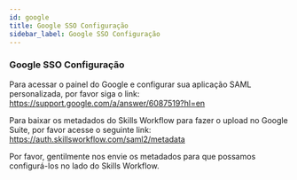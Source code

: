```yaml
---
id: google
title: Google SSO Configuração
sidebar_label: Google SSO Configuração
---
```


### Google SSO Configuração

Para acessar o painel do Google e configurar sua aplicação SAML personalizada, por favor siga o link: https://support.google.com/a/answer/6087519?hl=en

Para baixar os metadados do Skills Workflow para fazer o upload no Google Suite, por favor acesse o seguinte link: https://auth.skillsworkflow.com/saml2/metadata

Por favor, gentilmente nos envie os metadados para que possamos configurá-los no lado do Skills Workflow.
